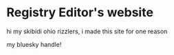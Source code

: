 # Registry Editor's website
hi my skibidi ohio rizzlers, i made this site for one reason

my bluesky handle!
